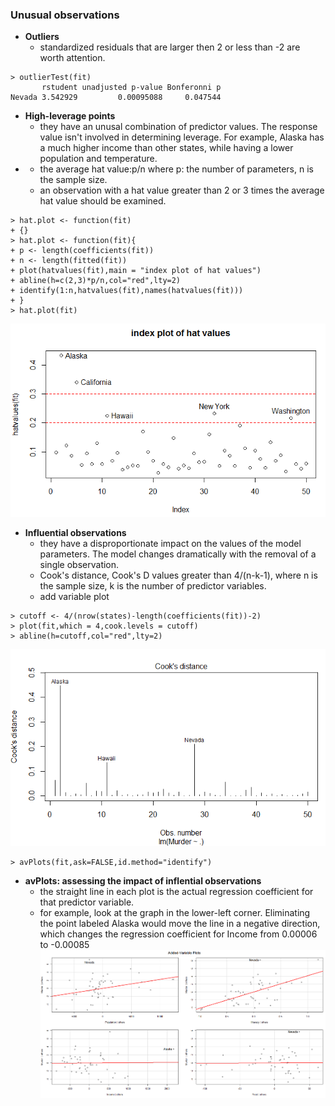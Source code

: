 ### Unusual observations

* **Outliers**
  * standardized residuals that are larger then 2 or less than -2 are worth attention.

```
> outlierTest(fit)
       rstudent unadjusted p-value Bonferonni p
Nevada 3.542929         0.00095088     0.047544
```

* **High-leverage points**
  * they have an unusal combination of predictor values. The response value isn't involved in determining leverage. For example, Alaska has a much higher income than other states, while having a lower population and temperature.
* * the average hat value:p/n where p: the number of parameters, n is the sample size.
  * an observation with a hat value greater than 2 or 3 times the average hat value should be examined.

```
> hat.plot <- function(fit)
+ {}
> hat.plot <- function(fit){
+ p <- length(coefficients(fit))
+ n <- length(fitted(fit))
+ plot(hatvalues(fit),main = "index plot of hat values")
+ abline(h=c(2,3)*p/n,col="red",lty=2)
+ identify(1:n,hatvalues(fit),names(hatvalues(fit)))
+ }
> hat.plot(fit)
```

![](/ch7-regression/highleverage.PNG)

* **Influential observations**
  * they have a disproportionate impact on the values of the model parameters. The model changes dramatically with the removal of a single observation.
  * Cook's distance, Cook's D values greater than 4/\(n-k-1\), where n is the sample size, k is the number of predictor variables.
  * add variable plot

```
> cutoff <- 4/(nrow(states)-length(coefficients(fit))-2)
> plot(fit,which = 4,cook.levels = cutoff)
> abline(h=cutoff,col="red",lty=2)
```

![](/ch7-regression/cookd.PNG)

```
> avPlots(fit,ask=FALSE,id.method="identify")
```

* **avPlots: assessing the impact of inflential observations**
  * the straight line in each plot is the actual regression coefficient for that predictor variable.
  * for example, look at the graph in the lower-left corner. Eliminating the point labeled Alaska would move the line in a negative direction, which changes the regression coefficient for Income from 0.00006 to -0.00085![](/ch7-regression/avplot.PNG)




